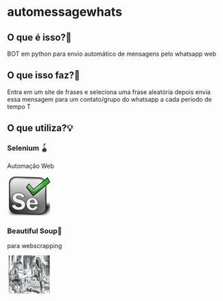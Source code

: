 # automessagewhats
## O que é isso?:thinking:
BOT em python para envio automático de mensagens pelo whatsapp web

## O que isso faz?:hammer:
Entra em um site de frases e seleciona uma frase aleatória depois envia essa mensagem para um contato/grupo do whatsapp a cada periodo de tempo T

## O que utiliza?:bulb:

### Selenium :yo_yo:
<p>Automação Web</p>
<img src="se.png" width="100">

### Beautiful Soup:mag_right:
<p>para webscrapping</p>
<img src="bfs.png" width="100">

